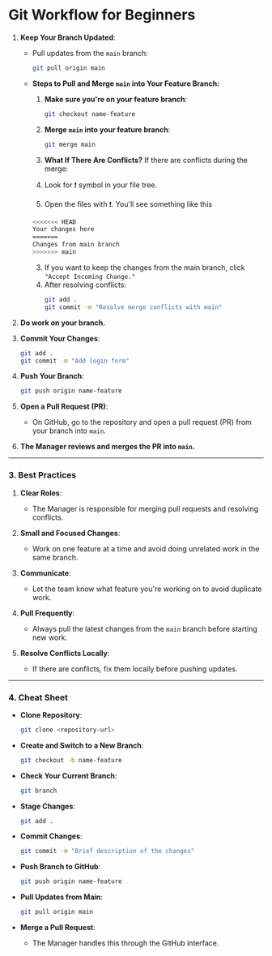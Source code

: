 # **Git Workflow for Beginners**

1. **Keep Your Branch Updated**:  
   - Pull updates from the `main` branch:  
     ```bash
     git pull origin main
     ```
   - **Steps to Pull and Merge `main` into Your Feature Branch:**
        1. **Make sure you're on your feature branch**:
           ```bash
           git checkout name-feature
           ```
        
        2. **Merge `main` into your feature branch**:
           ```bash
           git merge main
           ```
        
        3. **What If There Are Conflicts?**
        If there are conflicts during the merge:
        1. Look for ❗️ symbol in your file tree.
        2. Open the files with ❗️.  You'll see something like this
        ```bash
        <<<<<<< HEAD
        Your changes here
        =======
        Changes from main branch
        >>>>>>> main
        ```
        3. If you want to keep the changes from the main branch, click `"Accept Incoming Change."`
        4. After resolving conflicts:
           ```bash
           git add .
           git commit -m "Resolve merge conflicts with main"
           ```

2. **Do work on your branch.**
3. **Commit Your Changes**:  
     ```bash
     git add .
     git commit -m "Add login form"
     ```

4. **Push Your Branch**:   
     ```bash
     git push origin name-feature
     ```

5. **Open a Pull Request (PR)**:  
   - On GitHub, go to the repository and open a pull request (PR) from your branch into `main`.  

6. **The Manager reviews and merges the PR into `main`.**  


---

### 3. **Best Practices**
1. **Clear Roles**:  
   - The Manager is responsible for merging pull requests and resolving conflicts.  

2. **Small and Focused Changes**:  
   - Work on one feature at a time and avoid doing unrelated work in the same branch.  

3. **Communicate**:  
   - Let the team know what feature you're working on to avoid duplicate work.  

4. **Pull Frequently**:  
   - Always pull the latest changes from the `main` branch before starting new work.  

5. **Resolve Conflicts Locally**:  
   - If there are conflicts, fix them locally before pushing updates.

---

### 4. **Cheat Sheet**
- **Clone Repository**:  
  ```bash
  git clone <repository-url>
  ```

- **Create and Switch to a New Branch**:  
  ```bash
  git checkout -b name-feature
  ```

- **Check Your Current Branch**:  
  ```bash
  git branch
  ```

- **Stage Changes**:  
  ```bash
  git add .
  ```

- **Commit Changes**:  
  ```bash
  git commit -m "Brief description of the changes"
  ```

- **Push Branch to GitHub**:  
  ```bash
  git push origin name-feature
  ```

- **Pull Updates from Main**:  
  ```bash
  git pull origin main
  ```

- **Merge a Pull Request**:  
  - The Manager handles this through the GitHub interface.  

